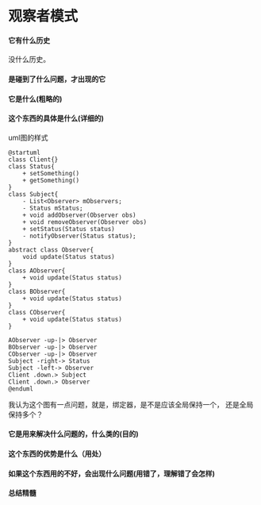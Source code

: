 # 观察者模式

#### 它有什么历史
没什么历史。

#### 是碰到了什么问题，才出现的它


#### 它是什么(粗略的)

#### 这个东西的具体是什么(详细的)

uml图的样式
```puml
@startuml
class Client{}
class Status{
    + setSomething()
    + getSomething()
}
class Subject{
    - List<Observer> mObservers;
    - Status mStatus;
    + void addObserver(Observer obs)
    + void removeObserver(Observer obs)
    + setStatus(Status status)
    - notifyObserver(Status status);
}
abstract class Observer{
    void update(Status status)
}
class AObserver{
    + void update(Status status)
}
class BObserver{
    + void update(Status status)
}
class CObserver{
    + void update(Status status)
}

AObserver -up-|> Observer
BObserver -up-|> Observer
CObserver -up-|> Observer
Subject -right-> Status
Subject -left-> Observer
Client .down.> Subject
Client .down.> Observer
@enduml
```

我认为这个图有一点问题，就是，绑定器，是不是应该全局保持一个， 还是全局保持多个？

#### 它是用来解决什么问题的，什么类的(目的)

#### 这个东西的优势是什么（用处）

#### 如果这个东西用的不好，会出现什么问题(用错了，理解错了会怎样)

#### 总结精髓